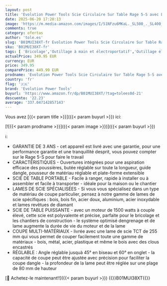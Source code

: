 ```yaml
---
layout: post
title: 'Evolution Power Tools Scie Circulaire Sur Table Rage 5-S avec Lame Multi-matériaux TCT 255 mm Couper Bois  Métal  Plastique et Plus Encore | Coupe en Biseau à 45° et Coupe en Onglet à 60° | 1 500 W'
date: 2025-06-20 17:20:13
image: 'https://m.media-amazon.com/images/I/51NFzu6MKaL._SL500_._SL400_.jpg'
comments: true
category: ofertas
author: 'tole.es'
slug: 'B01MUI38XT-fr Evolution Power Tools Scie Circulaire Sur Table Rage 5-S...'
sku: 'B01MUI38XT-fr'
tags: [ 'Bricolage','Outillage à main et électroportatif','Outillage électroportatif','Scies circulaires à table électriques','Scies électriques','evolution power tools','🇫🇷', ]
actualPrice: 349.95 EUR
currency: EUR
price: 349.95
comparePrice: 449.99 EUR
prodname: 'Evolution Power Tools Scie Circulaire Sur Table Rage 5-S avec Lame Multi-matériaux TCT 255 mm Couper Bois  Métal  Plastique et Plus Encore | Coupe en Biseau à 45° et Coupe en Onglet à 60° | 1 500 W'
country: 'fr'
flag: '🇫🇷'
brand: 'Evolution Power Tools'
buyurl: 'https://www.amazon.fr/dp/B01MUI38XT/?tag=tolees0d-21'
descuento: '22.23'
average: '337.047142857143'
---
```


Vous avez [{{< param title >}}]({{< param buyurl >}}) ici:

[![{{< param prodname >}}]({{< param image >}})]({{< param buyurl >}})

ℹ️:

- GARANTIE DE 3 ANS - cet appareil est livré avec une garantie, pour une performance garantie et une tranquillité desprit, vous pouvez compter sur le Rage 5-S pour faire le travail
- CARACTÉRISTIQUES - Ouvertures intégrées pour une aspiration efficace des poussières, butée réglable sur toute la longueur, guide dangle, pousseur de matériau réglable et plate-forme extensible
- SCIE DE TABLE PORTABLE - Facile à ranger, rapide à installer ou à assembler et facile à transporter - idéale pour la maison ou le chantier
- LAMES DE SCIE SPÉCIALISÉES - Si vous vous spécialisez dans un type de matériau de coupe particulier, pensez à notre gamme de lames de scie spécifiques : bois, bois fin, acier doux, aluminium, acier inoxydable et lames revêtues de diamant
- SCIE DE TABLE PUISSANTE - avec un moteur de 1500 watts à couple élevé, cette scie est polyvalente et précise, parfaite pour le bricolage et les chantiers de construction - le système optimisé dengrenage et de lame augmente la durée de vie du moteur et de la lame
- COUPE MULTI-MATÉRIAUX - livrée avec une lame de scie TCT de 255 mm qui vous permet de couper facilement toute une gamme de matériaux - bois, métal, acier, plastique et même le bois avec des clous encastrés
- RÉGLABLE : Angle réglable jusquà 45° en biseau et 60° en onglet - la capacité de coupe peut être ajustée avec précision pour faciliter la coupe dangle - la profondeur de la lame peut être réglée sur une plage de 80 mm de hauteur

[🛒 Achetez-le maintenant!!]({{< param buyurl >}})
{{<world>}}B01MUI38XT{{</world>}}
